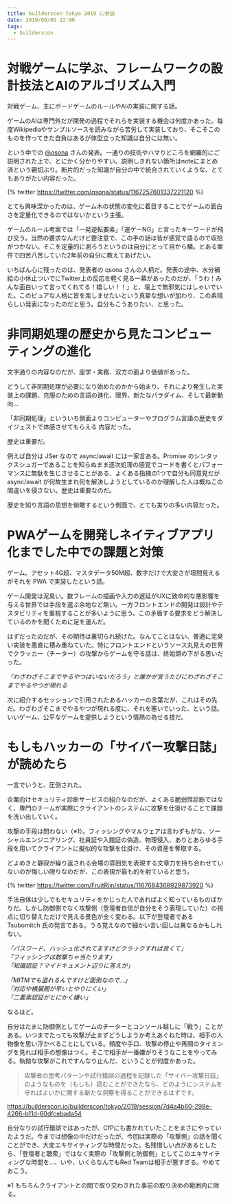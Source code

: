 ```yaml
---
title: builderscon tokyo 2019 に参加
date: 2019/09/05 22:00
tags: 
  - builderscon
---
```


# 対戦ゲームに学ぶ、フレームワークの設計技法とAIのアルゴリズム入門

対戦ゲーム、主にボードゲームのルールやAIの実装に関する話。

ゲームのAIは専門外だが開発の過程でそれらを実装する機会は何度かあった。毎度Wikipediaやサンプルソースを読みながら苦労して実装しており、そこそこのものを作ってきた自負はあるが体型立った知識は自分には無い。

という中での [@qsona](https://twitter.com/qsona) さんの発表。一通りの技術やハマりどころを網羅的にご説明された上で、とにかく分かりやすい。説明しきれない箇所はnoteにまとめ済という親切ぶり。断片的だった知識が自分の中で統合されていくような、とてもありがたい内容だった。

{% twitter https://twitter.com/qsona/status/1167257601337221120 %}

とても興味深かったのは、ゲーム木の状態の変化に着目することでゲームの面白さを定量化できるのではないかという主張。

ゲームのルール考案では「一発逆転要素」「運ゲーNG」と言ったキーワードが飛び交う。当然の要求なんだけど要注意で、この手の話は皆が感覚で語るので収拾がつかない。そこを定量的に測ろうというのは自分にとって目から鱗。とある案件で四苦八苦していた2年前の自分に教えてあげたい。

いちばん心に残ったのは、発表者の qsona さんの人柄だ。発表の途中、水分補給の小休止ついでにTwitter上の反応を軽く見る一幕があったのだが、「うわ！みんな面白いって言ってくれてる！嬉しい！！」と、壇上で無邪気にはしゃいでいた。このピュアな人柄に皆を楽しませたいという真摯な想いが加わり、この素晴らしい発表になったのだと思う。自分もこうありたい、と思った。

# 非同期処理の歴史から見たコンピューティングの進化

文字通りの内容なのだが、座学・実務、双方の面より価値があった。

<script async class="speakerdeck-embed" data-id="6c19869574424e31880f1076fa72aafa" data-ratio="1.77777777777778" src="//speakerdeck.com/assets/embed.js"></script>

どうして非同期処理が必要になり始めたのかから始まり、それにより発生した実装上の課題、克服のための言語の進化、限界、新たなパラダイム、そして最新動向…

「非同期処理」といういち側面よりコンピューターやプログラム言語の歴史をダイジェストで体感させてもらえる 内容だった。

歴史は重要だ。

例えば自分は JSer なので async/await には一家言ある。Promise のシンタックスシュガーであることを知らぬまま逐次処理の感覚でコードを書くとパフォーマンスに無駄を生じさせることがある、よくある指摘の1つで自分も同意見だが async/await が何故生まれ何を解決しようとしているのか理解した人は概ねこの間違いを侵さない。歴史は重要なのだ。

歴史を知り言語の思想を俯瞰するという側面で、とても実りの多い内容だった。


# PWAゲームを開発しネイティブアプリ化までした中での課題と対策

ゲーム、アセット4G超、マスタデータ50M超、数字だけで大変さが垣間見えるがそれを PWA で実装したという話。

<script async class="speakerdeck-embed" data-id="1c2ac66a27074c609e26dcf0c754e367" data-ratio="1.33333333333333" src="//speakerdeck.com/assets/embed.js"></script>

ゲーム開発は泥臭い。数フレームの描画や入力の遅延がUXに致命的な悪影響を与える世界では手段を選ぶ余地など無い。一方フロントエンドの開発は設計やテスタビリティを重視することが多いように思う。この矛盾する要求をどう解決しているのかを聞くために足を運んだ。

はずだったのだが、その期待は裏切られ続けた。なんてことはない、普通に泥臭い実装を愚直に積み重ねていた。特にフロントエンドというソース丸見えの世界でクラッカー（チーター）の攻撃からゲームを守る話は、終始頭の下がる思いだった。

*「わざわざそこまでやるやつはいないだろう」と誰かが言うたびにわざわざそこまでやるやつが現れる*

次に紹介するセッションで引用されたあるハッカーの言葉だが、これはその先だ。わざわざそこまでやるやつが現れる度に、それを塞いでいった、という話。いいゲーム、公平なゲームを提供しようという情熱の為せる技だ。

# もしもハッカーの「サイバー攻撃日誌」が読めたら

一言でいうと、圧倒された。

企業向けセキュリティ診断サービスの紹介なのだが、よくある脆弱性診断ではなく、専門のチームが実際にクライアントのシステムに攻撃を仕掛けることで課題を洗い出していく。

攻撃の手段は問わない（※1）。フィッシングやマルウェアは言わずもがな、ソーシャルエンジニアリング、社員証や入館証の偽造、物理侵入、ありとあらゆる手段を用いてクライアントに擬似的な攻撃を仕掛け、その資産を奪取する。

どよめきと静寂が繰り返される会場の雰囲気を表現する文章力を持ち合わせていないのが悔しい限りなのだが、この表現が最も的を射ていると思う。

{% twitter https://twitter.com/FruitRiin/status/1167684368929873920 %}

手法自体は少しでもセキュリティをかじった人であればよく知っているものばかりだ。しかし防御側でなく攻撃側（登壇者自信が自分をそう表現していた）の視点に切り替えただけで見える景色が全く変わる。以下が登壇者である Tsubomitch 氏の発言である。うろ覚えなので細かい言い回しは異なるかもしれない。

*「パスワード、ハッシュ化されてますけどクラックすれば良くて」*  
*「フィッシングは数撃ちゃ当たります」*  
*「知識認証？マイドキュメント辺りに答えが」*  

*「MITMでも盗れるんですけど面倒なので…」*  
*「対応や横展開が早いとやりにくい」*  
*「二要素認証がとにかく嫌い」*  

なるほど。

自分はたまに防御側としてゲームのチーターとコンソール越しに「戦う」ことがある。いつまでたっても攻撃が止まずどうしようか考えあぐねた時は、相手の人物像を思い浮かべることにしている。頻度や手口、攻撃の停止や再開のタイミングを見れば相手の想像はつく。そこで相手が一番嫌がりそうなことをやってみる。執拗な攻撃がこれですんなり止んだ、ということが何度かあった。

> 攻撃者の思考パターンや試行錯誤の過程を記録した「サイバー攻撃日誌」のようなものを（もしも）読むことができたなら、どのようにシステムを守ればよいかに関する新たな洞察を得ることができるはずです。

https://builderscon.io/builderscon/tokyo/2019/session/7d4a4b60-298e-4266-b11d-60dfcebada54

自分なりの試行錯誤ではあったが、CfPにも書かれていたことをまさにやっていたようだ。今までは想像の中だけだったが、今回は実際の「攻撃側」の話を聞くことができ、大変エキサイティングな時間だった。名残惜しい点があるとしたら、「登壇者と聴衆」ではなく実際の「攻撃側と防御側」としてこのエキサイティングな時間を…、いや、いくらなんでもRed Teamは相手が悪すぎる。やめておこう。


※1 もちろんクライアントとの間で取り交わされた事前の取り決めの範囲内に限る。
